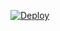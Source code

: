 [![Deploy](https://www.herokucdn.com/deploy/button.png)](https://dashboard.heroku.com/new?template=https://github.com/xkh01/v2ray-heroku)